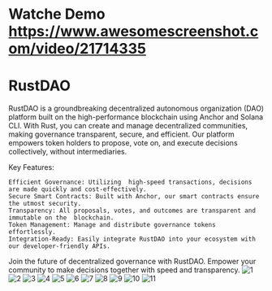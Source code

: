 # Watche Demo https://www.awesomescreenshot.com/video/21714335

# RustDAO
RustDAO is a groundbreaking decentralized autonomous organization (DAO) platform built on the high-performance  blockchain using Anchor and Solana CLI. With Rust, you can create and manage decentralized communities, making governance transparent, secure, and efficient. Our platform empowers token holders to propose, vote on, and execute decisions collectively, without intermediaries.

Key Features:

    Efficient Governance: Utilizing  high-speed transactions, decisions are made quickly and cost-effectively.
    Secure Smart Contracts: Built with Anchor, our smart contracts ensure the utmost security.
    Transparency: All proposals, votes, and outcomes are transparent and immutable on the  blockchain.
    Token Management: Manage and distribute governance tokens effortlessly.
    Integration-Ready: Easily integrate RustDAO into your ecosystem with our developer-friendly APIs.

Join the future of decentralized governance with RustDAO. Empower your community to make decisions together with speed and transparency.
![1](https://github.com/emiridbest/solanaDAO/assets/6362475/c338b248-c855-4c4a-a38e-ba3b84e90de9)
![2](https://github.com/emiridbest/solanaDAO/assets/6362475/075c3e2e-b95b-4d1a-a9ef-86903a4bdfdc)
![3](https://github.com/emiridbest/solanaDAO/assets/6362475/3d2d99ec-cbff-4f74-8531-3d0ff41211ae)
![4](https://github.com/emiridbest/solanaDAO/assets/6362475/1403062d-248d-4f2c-964d-58fcf8cfa2af)
![5](https://github.com/emiridbest/solanaDAO/assets/6362475/7dc54054-cc38-4a0e-9158-6e1ed6f7a52e)
![6](https://github.com/emiridbest/solanaDAO/assets/6362475/388b5089-5947-465b-a528-3646eeb20ce7)
![7](https://github.com/emiridbest/solanaDAO/assets/6362475/e337090b-ebe4-4b45-aeb8-e2777afbc467)
![8](https://github.com/emiridbest/solanaDAO/assets/6362475/ff530ae3-7d41-4a98-9194-c1afba8c7cbb)
![9](https://github.com/emiridbest/solanaDAO/assets/6362475/8dde8880-715e-4112-a5ca-ae801a057014)
![10](https://github.com/emiridbest/solanaDAO/assets/6362475/3ae1815a-1f66-49ad-bd00-8e1a294dda8a)
![11](https://github.com/emiridbest/solanaDAO/assets/6362475/eb4197c7-2a86-48af-af63-6ff23c37cdf8)
